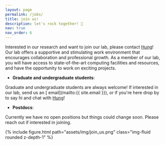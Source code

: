 ```yaml
---
layout: page
permalink: /jobs/
title: join us!
description: let's rock together! 🚀
nav: true
nav_order: 6
---
```


Interested in our research and want to join our lab, please contact [Hung](/members/PI)! Our lab offers a supportive and stimulating work environment that encourages collaboration and professional growth. As a member of our lab, you will have access to state-of-the-art computing facilities and resources, and have the opportunity to work on exciting projects.

- **Graduate and undergraduate students**:

Graduate and undergraduate students are always welcome! If interested in our lab, send us an [<i class="fas fa-envelope"></i> email](mailto:{{ site.email }}), or if you're here drop by to say hi and chat with [Hung](/members/PI)!

- **Postdocs**:

Currently we have no open positions but things could change soon. Please reach out if interested in joining.

{% include figure.html path="assets/img/join_us.png" class="img-fluid rounded z-depth-1" %}